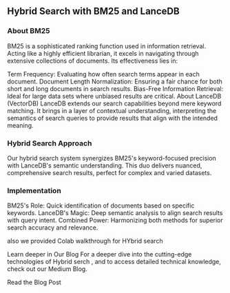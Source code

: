 ## Hybrid Search with BM25 and LanceDB

### About BM25
BM25 is a sophisticated ranking function used in information retrieval. Acting like a highly efficient librarian, it excels in navigating through extensive collections of documents. Its effectiveness lies in:

Term Frequency: Evaluating how often search terms appear in each document.
Document Length Normalization: Ensuring a fair chance for both short and long documents in search results.
Bias-Free Information Retrieval: Ideal for large data sets where unbiased results are critical.
About LanceDB (VectorDB)
LanceDB extends our search capabilities beyond mere keyword matching. It brings in a layer of contextual understanding, interpreting the semantics of search queries to provide results that align with the intended meaning.

### Hybrid Search Approach
Our hybrid search system synergizes BM25's keyword-focused precision with LanceDB's semantic understanding. This duo delivers nuanced, comprehensive search results, perfect for complex and varied datasets.

### Implementation
BM25's Role: Quick identification of documents based on specific keywords.
LanceDB's Magic: Deep semantic analysis to align search results with query intent.
Combined Power: Harmonizing both methods for superior search accuracy and relevance.


also we provided Colab walkthrough for HYbrid search  

Learn deeper in Our Blog
For a deeper dive into the cutting-edge technologies of Hybrid serch , and to access detailed technical knowledge, check out our Medium Blog.

Read the Blog Post 

